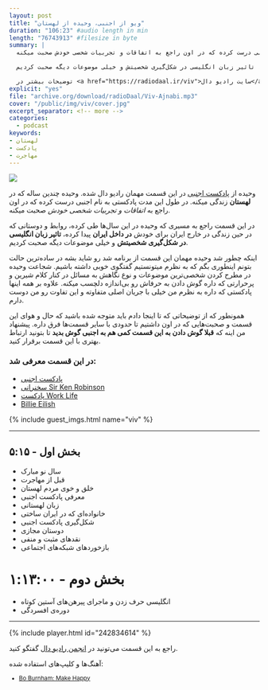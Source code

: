 ```yaml
---
layout: post
title: "ویو از اجنبی، وحیده از لهستان"
duration: "106:23" #audio length in min
length: "76743913" #filesize in byte
summary: |
  وحیده از پادکست اجنبی در این قسمت مهمان رادیو دال شده. وحیده چندین ساله که در لهستان زندگی میکنه. همونجا برای خودش پادکستی به نام اجنبی درست کرده که در اون راجع به اتفاقات و تجربیات شخصی خودش صحبت میکنه.

  در این قسمت راجع به مسیری که طی کرده، روابط و دوستانی که در حین زندگی در خارج ایران برای خودش در داخل ایران پیدا کرده، تاثیر زبان انگلیسی در شکل‌گیری شخصیتش و خیلی موضوعات دیگه صحبت کردیم.

  توضیحات بیشتر در <a href="https://radiodaal.ir/viv">سایت رادیو دال</a>.
explicit: "yes"
file: "archive.org/download/radioDaal/Viv-Ajnabi.mp3"
cover: "/public/img/viv/cover.jpg"
excerpt_separator: <!-- more -->
categories:
  - podcast
keywords:
- لهستان
- پادکست
- مهاجرت
---
```


<img src="{{ page.cover }}" class="cover-img"/>

وحیده از [پادکست اجنبی](https://anchor.fm/vivsworld/) در این قسمت مهمان رادیو دال شده. وحیده چندین ساله که در **لهستان** زندگی میکنه. در طول این مدت پادکستی به نام اجنبی درست کرده که در اون راجع به *اتفاقات و تجربیات شخصی خودش* صحبت میکنه.

در این قسمت راجع به مسیری که وحیده در این سال‌ها طی کرده، روابط و دوستانی که در حین زندگی در خارج ایران برای خودش **در داخل ایران** پیدا کرده، **تاثیر زبان انگلیسی در شکل‌گیری شخصیتش** و خیلی موضوعات دیگه صحبت کردیم.
<!-- more -->

اینکه چطور شد وحیده مهمان این قسمت از برنامه شد رو شاید بشه در ساده‌ترین حالت بتونم اینطوری بگم که به نظرم میتونستیم گفتگوی خوبی داشته باشیم. شجاعت وحیده در مطرح کردن شخصی‌ترین موضوعات و نوع نگاهش به مسائل در کنار کلام شیرین و پرحرارتی که داره گوش دادن به حرفاش رو بی‌اندازه دلچسب میکنه. علاوه بر همه اینها پادکستی که داره به نظرم من خیلی با جریان اصلی متفاوته و این تفاوت رو من دوست دارم.

همونطور که از توضیحاتی که تا اینجا دادم باید متوجه شده باشید که حال و هوای این قسمت و صحبت‌هایی که در اون داشتیم تا حدودی با سایر قسمت‌ها فرق داره. پیشنهاد من اینه که **قبلا گوش دادن به این قسمت کمی هم به اجنبی گوش بدید** تا بتونید ارتباط بهتری با این قسمت برقرار کنید.

### در این قسمت معرفی شد:
- [پادکست اجنبی](https://anchor.fm/vivsworld/)
- [سخنرانی Sir Ken Robinson](https://www.youtube.com/watch?v=iG9CE55wbtY)
- [پادکست Work Life](https://www.ted.com/talks/worklife_with_adam_grant_networking_for_people_who_hate_networking?language=en)
- [Billie Eilish](https://en.wikipedia.org/wiki/Billie_Eilish)

{% include guest_imgs.html name="viv" %}

<hr>

## بخش اول - ۵:۱۵
- سال نو مبارک
- قبل از مهاجرت
- خلق و خوی مردم لهستان
- معرفی پادکست اجنبی
- زبان لهستانی
- خانواده‌ای که در ایران ساختی
- شکل‌گیری پادکست اجنبی
- دوستان مجازی
- نقدهای مثبت و منفی
- بازخوردهای شبکه‌های اجتماعی

# بخش دوم - ۱:۱۳:۰۰
- انگلیسی حرف زدن و ماجرای پیرهن‌های آستین کوتاه
- دوره‌ی افسردگی

<hr>

{% include player.html id="242834614" %}

راجع به این قسمت می‌تونید در [انجمن رادیو دال](https://forum.radiodaal.ir/topic/23/) گفتگو کنید.

آهنگ‌ها و کلیپ‌های استفاده شده:

<div dir="ltr" style="font-size: smaller;">
<ul>
  <li><a href="https://www.youtube.com/watch?v=iE5WwlwJeDQ">Bo Burnham: Make Happy</a></li>
</ul>
</div>
